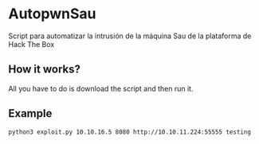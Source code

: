 # AutopwnSau
Script para automatizar la intrusión de la máquina Sau de la plataforma de Hack The Box

## How it works?

All you have to do is download the script and then run it.

## Example

`python3 exploit.py 10.10.16.5 8080 http://10.10.11.224:55555 testing`
